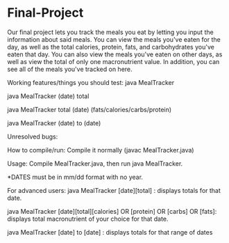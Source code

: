 # Final-Project
Our final project lets you track the meals you eat by letting you input the information about said meals. You can view the meals you've eaten for the day, as well as the total calories, protein, fats, and carbohydrates you've eaten that day. You can also view the meals you've eaten on other days, as well as view the total of only one macronutrient value. In addition, you can see all of the meals you've tracked on here.

Working features/things you should test:
java MealTracker

java MealTracker (date) total

java MealTracker total (date) (fats/calories/carbs/protein) 

java MealTracker (date) to (date)


Unresolved bugs:


How to compile/run: Compile it normally (javac MealTracker.java)


Usage: Compile MealTracker.java, then run java MealTracker.

*DATES must be in mm/dd format with no year.

For advanced users: java MealTracker [date][total] : displays totals for that date.

java MealTracker [date][total][calories] OR [protein] OR [carbs] OR [fats]: displays total macronutrient of your choice for that date.

java MealTracker [date] to [date] : displays totals for that range of dates
